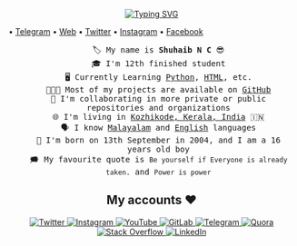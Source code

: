 <p align="center">
    <a href="https://git.io/typing-svg">
        <img
            src="https://readme-typing-svg.herokuapp.com?size=24&width=600&lines=Welcome+To+My+Github+Profile..."
            alt="Typing SVG"
        />
    </a>
</p>

<p align="left">
  • <a href="https://t.me/shuhaibnc">Telegram</a>
  • <a href="https://shuhaib.webnode.com">Web</a>
  • <a href="https://twitter.com/shuhaib_n_c">Twitter</a>
  • <a href="https://instagram.com/shuhaib.n.c">Instagram</a>
  • <a href="https://instagram.com/shuhaib.saad">Facebook</a>
</p>

<ul align="center" style="list-style-type:none;">
<samp>
<li>🏷️ My name is <b>Shuhaib N C</b> 😎</li>
<li>🎓 I'm 12th finished student</li>
<li>🖥️ Currently Learning <a href="https://python.org">Python</a>, <a href="https://html.spec.whatwg.org/">HTML</a>, etc.</li>
<li>👨🏻‍💻 Most of my projects are available on <a href="https://github.com/ShuhaibNC?tab=repositories">GitHub</a></li>
<li>🔭 I'm collaborating in more private or public repositories and organizations</li>
<li>🌐 I'm living in <a href="https://maps.google.com/maps/ms?ie=UTF8&oe=UTF8&msa=0&msid=105527503691172920898.00047060104719efd8b52">Kozhikode, Kerala, India</a> 🇮🇳</li>
<li>🗣️ I know <a href="https://google.com/search?q=Malayalam">Malayalam</a> and <a href="https://google.com/search?q=English">English</a> languages</li>
<li>🎂 I'm born on 13th September in 2004, and I am a 16 years old boy</li>
<li>🗯️ My favourite quote is <code>Be yourself if Everyone is already taken.</code> and <code>Power is power</code></li>
</samp>
</ul>


<h2 align="center">My accounts ❤️ </h2>
<p align="center">
    <a href="https://twitter.com/Shuhaib_n_c">
        <img
            src="https://img.shields.io/badge/Twitter-blue?&style=for-the-badge&logoColor=white&logo=twitter"
            alt="Twitter"
        />
    </a>
    <a href="https://instagram.com/shuhaibncofficial">
        <img
            src="https://img.shields.io/badge/Instagram-D92D77?&style=for-the-badge&logoColor=white&logo=instagram"
            alt="Instagram"
        />
    </a>
    <a href="https://www.youtube.com/channel/UC4jZNeoLkCgaAfKdx9B37sA">
        <img
            src="https://img.shields.io/badge/YouTube-FA0001?&style=for-the-badge&logoColor=white&logo=youtube"
            alt="YouTube"
        />
    </a>
    <a href="https://gitlab.com/ShuhaibNC">
        <img
            src="https://img.shields.io/badge/GitLab-red?style=for-the-badge&logoColor=white&logo=gitlab"
            alt="GitLab"
        />
    </a>
    <a href="https://telegram.me/ShuhaibNC">
        <img
            src="https://img.shields.io/badge/Telegram-2EA3E6?&style=for-the-badge&logo=telegram"
            alt="Telegram"
        />
    </a>
    <a href="https://www.quora.com/profile/Shuhaib-N-C">
        <img
            src="https://img.shields.io/badge/Quora-C41A00?&style=for-the-badge&logo=quora"
            alt="Quora"
        />
    </a>
    <a href="https://stackoverflow.com/users/15123053/shuhaib-n-c">
        <img
            src="https://img.shields.io/badge/Stack_Overflow-F48024?&style=for-the-badge&logoColor=white&logo=stackoverflow"
            alt="Stack Overflow"
        />
    </a>
    <a href="https://www.linkedin.com/in/shuhaib-nc-386834167/">
        <img
            src="https://img.shields.io/badge/LinkedIn-blue?&style=for-the-badge&logo=linkedin"
            alt="LinkedIn"
        />
    </a>
</p>
